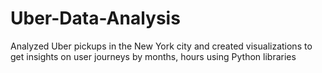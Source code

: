 # Uber-Data-Analysis
Analyzed Uber pickups in the New York city and created visualizations to get insights on user journeys by months, hours using Python libraries
